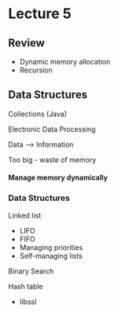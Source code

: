 # Lecture 5

## Review

- Dynamic memory allocation
- Recursion

## Data Structures

Collections (Java)

Electronic Data Processing

Data --> Information

Too big - waste of memory

#### Manage memory dynamically

### Data Structures

Linked list

- LIFO
- FIFO
- Managing priorities
- Self-managing lists

Binary Search

Hash table

- libssl
